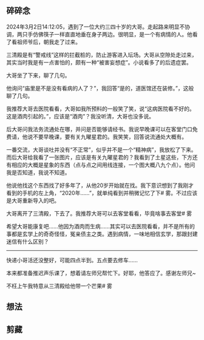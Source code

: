 ## 碎碎念
2024年3月2日14:12:05，遇到了一位大约三四十岁的大哥。走起路来明显不协调，两只手仿佛筷子一样直直地垂在身子两边。很明显，是一个有病情的人。他看了看祖师爷后，朝我走了过来。

三清殿是有“警戒线”这样的拦截桩的，防止游客进入坛场。大哥从空隙处走过来，其实当时我是有一点害怕的，颇有一种“被害妄想症”。小说看多了的后遗症罢。

大哥坐了下来，聊了几句。

他询问“庙里是不是没有看病的人了？”，我回答“是的，道医馆还在装修。”，这般聊了几句。

我推荐大哥去医院看看，大哥如我所预料的一般笑了笑，说“这病医院看不好的。这是酒肉引起的。”，应该是“酒肉”？我没听清，大哥也没多说。

后大哥问我法务流通处在哪，并问是否能够请经书。我说早晚课可以在客堂门口免费请，他说不要早晚课，要有关九曜星君的。我笑笑，回答说流通处大概有。

一番交流，大哥谈吐并没有“不正常”，似乎并不是一个“精神病”，我放松了下来。而后大哥给我看了一张图片，应该是有关九曜星君的？我看到了土星这些，下方还有相应的大概是星象的东西（点与点之间用线连接，一个图大概八九个点）。他问我是否知道，我说不知道。

他说他找这个东西找了好多年了，从他20岁开始就在找。我下意识想到了我刚才看到的手机的左上角，“2020年……”，就单纯看到并稍微记忆了下# 雾。不过应该是大哥重新导入的吧。

大哥离开了三清殿，下去了。我推荐大哥可以去客堂看看，毕竟啥事去客堂# 雾

希望大哥能康复吧……他因为酒肉而生病……其实可以去医院看看，并不是所有的事都是玄学上的奇奇怪怪，冤亲债主之类。遇到病情，一味地相信玄学，那跟封建迷信有什么区别？

---

快递小哥活还没整好，可能四点半到。五点要去修车……

本来都准备推迟声乐课了，想着请左师兄帮忙下。好耶，他答应了。感谢左师兄~

不枉上午我特意从三清殿给他带一个芒果# 雾

## 想法



## 剪藏


